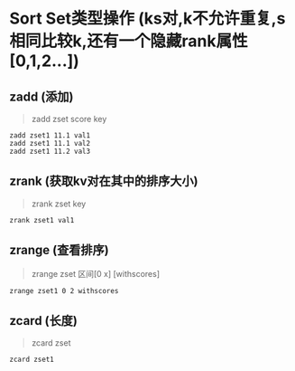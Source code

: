 # Sort Set类型操作 (ks对,k不允许重复,s相同比较k,还有一个隐藏rank属性[0,1,2...])
## zadd (添加)
> zadd zset score key
```
zadd zset1 11.1 val1
zadd zset1 11.1 val2
zadd zset1 11.2 val3
```

## zrank (获取kv对在其中的排序大小)
> zrank zset key
```
zrank zset1 val1
```

## zrange (查看排序)
> zrange zset 区间[0 x] [withscores]
```
zrange zset1 0 2 withscores
```

## zcard (长度)
> zcard zset
```
zcard zset1
```
